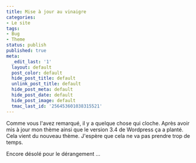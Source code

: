 ```yaml
---
title: Mise à jour au vinaigre
categories:
- Le site
tags:
- Bug
- Theme
status: publish
published: true
meta:
  _edit_last: '1'
  layout: default
  post_color: default
  hide_post_title: default
  unlink_post_title: default
  hide_post_meta: default
  hide_post_date: default
  hide_post_image: default
  tmac_last_id: '256453601038315521'
---
```

Comme vous l'avez remarqué, il y a quelque chose qui cloche. Après avoir mis à jour mon thème ainsi que le version 3.4 de Wordpress ça a planté. Cela vient du nouveau thème. J'espère que cela ne va pas prendre trop de temps.

Encore désolé pour le dérangement ...

